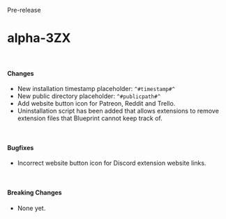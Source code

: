 <span class="badge bg-warning-subtle border border-warning-subtle text-warning-emphasis rounded-pill"><i class="bi bi-binoculars-fill"></i> Pre-release</span>
# alpha-3ZX
<br/>

#### Changes
- New installation timestamp placeholder: `^#timestamp#^`
- New public directory placeholder: `^#publicpath#^`
- Add website button icon for Patreon, Reddit and Trello.
- Uninstallation script has been added that allows extensions to remove extension files that Blueprint cannot keep track of.

<br/>

#### Bugfixes
- Incorrect website button icon for Discord extension website links.

<br/>

#### Breaking Changes
- None yet.